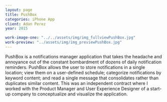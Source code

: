 ```yaml
---
layout: page
title: PushBox
categories: iPhone App
client: Adan Perez
year: 2015

work-image-one: "../../assets/img/img_fullviewPushBox.jpg"
work-preview: "../assets/img/img_previewPushBox.jpg"
---
```


PushBox is a notifications manager application that takes the headache and annoyance out of the constant bombardment of dozens of daily notification reminders. PushBox allows the user to store notifications in a single location; view them on a user-defined schedule; categorize notifications by keyword content; and read a single message that consolidates rather than duplicates similar content. This was an independent contract where I worked with the Product Manager and User Experience Designer of a start-up company to conceptualize and visualize the application.
